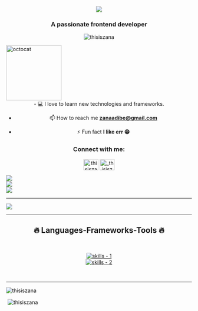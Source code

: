 <h1 align="center">
  <a href="https://git.io/typing-svg">
    <img src="https://readme-typing-svg.herokuapp.com/?lines=Hi+There!+👋;+My+Name's+Zana!;&center=true&size=30">
  </a>
</h1>
<h3 align="center">A passionate frontend developer</h3>

<p align="center"> <img src="https://komarev.com/ghpvc/?username=thisiszana&label=Profile%20views&color=0e75b6&style=flat" alt="thisiszana" /> </p>

<img align="center" height="150" src="https://user-images.githubusercontent.com/69384657/179312151-fdabe3af-823f-41ab-a6d4-17a72af4e9e8.png" alt="octocat" style="margin-right: 2rem;" />

<div align="center">
  - 💻 I love to learn new technologies and frameworks.

- 📫 How to reach me **zanaadibe@gmail.com**

- ⚡ Fun fact **I like err 😁**
</div>

<h3 align="center">Connect with me:</h3>
<p align="center">
<a href="https://linkedin.com/in/thisiszana" target="blank"><img align="center" src="https://raw.githubusercontent.com/rahuldkjain/github-profile-readme-generator/master/src/images/icons/Social/linked-in-alt.svg" alt="thisiszana" height="30" width="40" /></a>
<a href="https://instagram.com/_thisiszana" target="blank"><img align="center" src="https://raw.githubusercontent.com/rahuldkjain/github-profile-readme-generator/master/src/images/icons/Social/instagram.svg" alt="_thisiszana" height="30" width="40" /></a>
</p>

![](https://github-readme-stats.vercel.app/api?username=thisiszana&theme=radical&hide_border=false&include_all_commits=false&count_private=false)<br/>
![](https://github-readme-streak-stats.herokuapp.com/?user=thisiszana&theme=radical&hide_border=false)<br/>
![](https://github-readme-stats.vercel.app/api/top-langs/?username=thisiszana&theme=radical&hide_border=false&include_all_commits=false&count_private=false&layout=compact)

---
[![](https://visitcount.itsvg.in/api?id=sunil9813&icon=0&color=0)](https://visitcount.itsvg.in)

<hr />
<!-- skills -->
<h2 align="center">🔥 Languages-Frameworks-Tools 🔥</h2>
<br />
<p align="center">
  <a href="https://skillicons.dev">
      <!-- first row -->
      <picture>
          <source media="(prefers-color-scheme: dark)" srcset="https://skillicons.dev/icons?i=git%2Creact%2Cgithub%2Cjavascript%2Ccss%2Cstyledcomponents%2Cnextjs%2Cgraphql&theme=dark" />
<source media="(prefers-color-scheme: light), (prefers-color-scheme: no-preference)" srcset="https://skillicons.dev/icons?i=git%2Creact%2Cgithub%2Cjavascript%2Ccss%2Cstyledcomponents%2Cnextjs%2Cgraphql&theme=light" />
          <img src="https://skillicons.dev/icons?i=git%2Creact%2Cgithub%2Cjavascript%2Ccss%2Cstyledcomponents%2Cnextjs%2Cgraphql&theme=light" alt="skills - 1" />
        </picture>
          <br />
          <!-- second row -->
          <picture>
            <source media="(prefers-color-scheme: dark)" srcset="https://skillicons.dev/icons?i=2Chtml%2Cvscode%2Cfigma&theme=dark" />
            <source media="(prefers-color-scheme: light), (prefers-color-scheme: no-preference)" srcset="https://skillicons.dev/icons?i=2Chtml%2Cvscode%2Cfigma&theme=light" />
            <img src="https://skillicons.dev/icons?i=2Chtml%2Cvscode%2Cfigma&theme=light" alt="skills - 2" />
        </picture>

  </a>
</p>
<br />


<hr />

<p><img align="center" src="https://github-readme-stats.vercel.app/api/top-langs?username=thisiszana&show_icons=true&locale=en&layout=compact" alt="thisiszana" /></p>

<p>&nbsp;<img align="center" src="https://github-readme-stats.vercel.app/api?username=thisiszana&show_icons=true&locale=en" alt="thisiszana" /></p>

